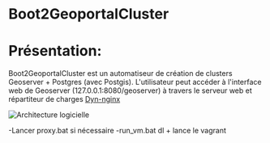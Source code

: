 Boot2GeoportalCluster
=====================

# Présentation:
Boot2GeoportalCluster est un automatiseur de création de clusters Geoserver + Postgres (avec Postgis). L'utilisateur peut accéder à l'interface web de Geoserver (127.0.0.1:8080/geoserver) à travers le serveur web et répartiteur de charges [Dyn-nginx](https://registry.hub.docker.com/u/dduportal/dyn-nginx/) 

![Architecture logicielle](https://github.com/cwamgis/Boot2GeoportalCluster/blob/master/images/architecture_logiciel.png)

-Lancer proxy.bat si nécessaire
-run_vm.bat dl + lance le vagrant

